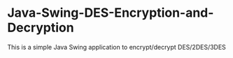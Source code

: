# Java-Swing-DES-Encryption-and-Decryption
This is a simple Java Swing application to encrypt/decrypt DES/2DES/3DES

